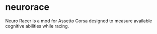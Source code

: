 # neurorace
Neuro Racer is a mod for Assetto Corsa designed to measure available cognitive abilities while racing.
